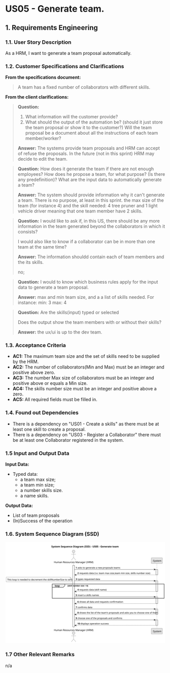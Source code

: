 # US05 - Generate team.


## 1. Requirements Engineering

### 1.1. User Story Description

As a HRM, I want to generate a team proposal automatically.

### 1.2. Customer Specifications and Clarifications 

**From the specifications document:**

> A team has a fixed number of collaborators with different skills.

**From the client clarifications:**

> **Question:**
>1. What information will the customer provide?
> 2. What should the output of the automation be? (should it just store the team proposal or show it to the customer?)
     Will the team proposal be a document about all the instructions of each team member/worker?
>
> **Answer:** The systems provide team proposals and HRM can accept of refuse the proposals. In the future (not in this
> sprint) HRM may decide to edit the team.

> **Question:**
> How does it generate the team if there are not enough employees?
> How does he propose a team, for what purpose? (Is there any predefinition)?
> What are the input data to automatically generate a team?
>
> **Answer:** The system should provide information why it can't generate a team.
> There is no purpose, at least in this sprint.
> the max size of the team (for instance 4)
> and the skill needed: 4 tree pruner and 1 light vehicle driver
> meaning that one team member have 2 skills.

> **Question:**
> I would like to ask if, in this US, there should be any more information in the team generated beyond the
> collaborators in which it consists?
>
> I would also like to know if a collaborator can be in more than one team at the same time?
>
> **Answer:**
> The information shouldd contain each of team members and the its skills.
>
> no;

> **Question:**
> I would to know which business rules apply for the input data to generate a team proposal.
>
> **Answer:**
> max and min team size, and a a list of skills needed.
> For instance:
> min: 3
> max: 4

> **Question:**
> Are the skills(input) typed or selected
>
>Does the output show the team members with or without their skills?
>
> **Answer:**
> the ux/ui is up to the dev team.

### 1.3. Acceptance Criteria

* **AC1:** The maximum team size and the set of skills need to be supplied by the HRM.
* **AC2:** The number of collaborators(Min and Max) must be an integer and positive above zero.
* **AC3:** The number Max size of collaborators must be an integer and positive above or equals a Min size.
* **AC4:** The skills number size must be an integer and positive above a zero.
* **AC5:** All required fields must be filled in.

### 1.4. Found out Dependencies

* There is a dependency on "US01 - Create a skills" as there must be at least one skill to create a proposal.
* There is a dependency on "US03 - Register a Collaborator" there must be at least one Collaborator registered in the
  system.

### 1.5 Input and Output Data

**Input Data:**

* Typed data:
    * a team max size;
    * a team min size;
    * a number skills size.
    * a name skills.

**Output Data:**

* List of team proposals
* (In)Success of the operation

### 1.6. System Sequence Diagram (SSD)

![System Sequence Diagram - Alternative One](svg/us05-system-sequence-diagram.svg)


### 1.7 Other Relevant Remarks

n/a